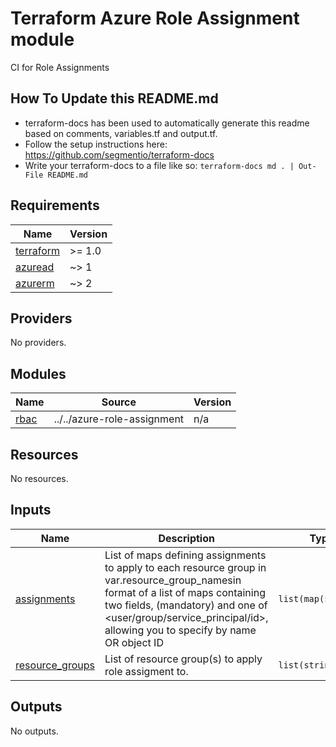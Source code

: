 Terraform Azure Role Assignment module
======================================

CI for Role Assignments

## How To Update this README.md

* terraform-docs has been used to automatically generate this readme based on comments, variables.tf and output.tf.
* Follow the setup instructions here: https://github.com/segmentio/terraform-docs
* Write your terraform-docs to a file like so: `terraform-docs md . | Out-File README.md`

## Requirements

| Name | Version |
|------|---------|
| <a name="requirement_terraform"></a> [terraform](#requirement\_terraform) | >= 1.0 |
| <a name="requirement_azuread"></a> [azuread](#requirement\_azuread) | ~> 1 |
| <a name="requirement_azurerm"></a> [azurerm](#requirement\_azurerm) | ~> 2 |

## Providers

No providers.

## Modules

| Name | Source | Version |
|------|--------|---------|
| <a name="module_rbac"></a> [rbac](#module\_rbac) | ../../azure-role-assignment | n/a |

## Resources

No resources.

## Inputs

| Name | Description | Type | Default | Required |
|------|-------------|------|---------|:--------:|
| <a name="input_assignments"></a> [assignments](#input\_assignments) | List of maps defining assignments to apply to each resource group in var.resource\_group\_namesin format of a list of maps containing two fields, <role> (mandatory) and one of <user/group/service\_principal/id>, allowing you to specify by name OR object ID | `list(map(string))` | n/a | yes |
| <a name="input_resource_groups"></a> [resource\_groups](#input\_resource\_groups) | List of resource group(s) to apply role assigment to. | `list(string)` | n/a | yes |

## Outputs

No outputs.
